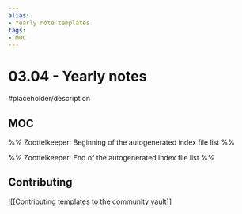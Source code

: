 ```yaml
---
alias:
- Yearly note templates
tags:
- MOC
---
```


# 03.04 - Yearly notes

#placeholder/description 

## MOC

%% Zoottelkeeper: Beginning of the autogenerated index file list  %%

%% Zoottelkeeper: End of the autogenerated index file list  %%

## Contributing

![[Contributing templates to the community vault]]
